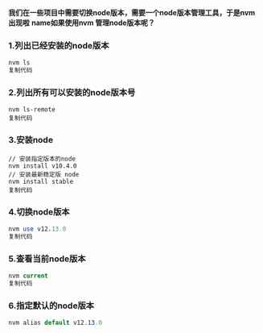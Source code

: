 **我们在一些项目中需要切换node版本，需要一个node版本管理工具，于是nvm出现啦**
**name如果使用nvm 管理node版本呢？** 

### 1.列出已经安装的node版本

```bash
nvm ls    
复制代码
```

### 2.列出所有可以安装的node版本号

```
nvm ls-remote
复制代码
```

### 3.安装node

```arduino
// 安装指定版本的node
nvm install v10.4.0
// 安装最新稳定版 node
nvm install stable
复制代码
```

### 4.切换node版本

```perl
nvm use v12.13.0    
复制代码
```

### 5.查看当前node版本

```sql
nvm current
复制代码
```

### 6.指定默认的node版本

```csharp
nvm alias default v12.13.0    
```



